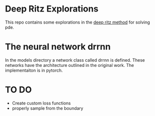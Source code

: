 # Deep Ritz Explorations

This repo contains some explorations in the 
[deep ritz method](https://arxiv.org/abs/1710.00211) for
solving pde. 

# The neural network drrnn
In the models directory a network class called
drrnn is defined. These networks have the architecture 
outlined in the original work. The implementaiton is in 
pytorch.

# TO DO 
* Create custom loss functions
* properly sample from the boundary
